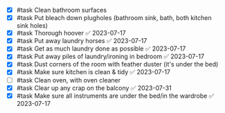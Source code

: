 - [x] #task Clean bathroom surfaces
- [x] #task Put bleach down plugholes (bathroom sink, bath, both kitchen sink holes)
- [x] #task Thorough hoover ✅ 2023-07-17
- [x] #task Put away laundry horses ✅ 2023-07-17
- [x] #task Get as much laundry done as possible ✅ 2023-07-17
- [x] #task Put away piles of laundry/ironing in bedroom ✅ 2023-07-17
- [x] #task Dust corners of the room with feather duster (it's under the bed)
- [x] #task Make sure kitchen is clean & tidy ✅ 2023-07-17
- [ ] #task Clean oven, with oven cleaner
- [x] #task Clear up any crap on the balcony ✅ 2023-07-31
- [x] #task Make sure all instruments are under the bed/in the wardrobe ✅ 2023-07-17